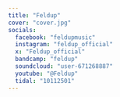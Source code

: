 ```yaml
---
title: "Feldup"
cover: "cover.jpg"
socials:
  facebook: "feldupmusic"
  instagram: "feldup_official"
  x: "Feldup_official"
  bandcamp: "feldup"
  soundcloud: "user-671268887"
  youtube: "@Feldup"
  tidal: "10112501"
---
```


